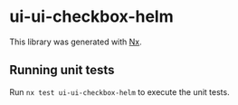 # ui-ui-checkbox-helm

This library was generated with [Nx](https://nx.dev).


## Running unit tests

Run `nx test ui-ui-checkbox-helm` to execute the unit tests.

